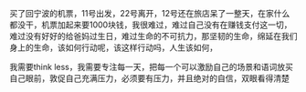 买了回宁波的机票，11号出发，22号离开，12号还在旅店呆了一整天，在家什么都没干，机票加起来要1000块钱，我很难过，难过自己没有在赚钱支付这一切，难过没有好好的给爸妈过生日，难过生命的不可抗力，那坚韧的生命，绵延在我们身上的生命，该如何行动呢，该这样行动吗，人生该如何，

我需要think less，我需要专注每一天，把每一个可以激励自己的场景和语词放买自己眼前，敦促自己充满压力，必须要有压力，并且绝对的自信，双眼看得清楚